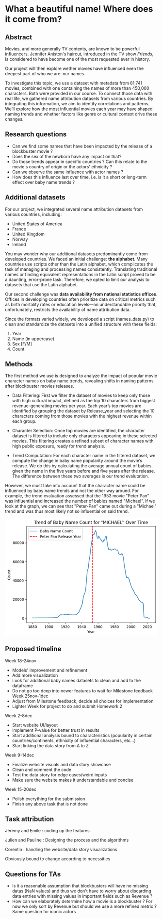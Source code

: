 
# What a beautiful name! Where does it come from?

## Abstract

Movies, and more generally TV contents, are known to be powerful influencers. Jennifer Aniston's haircut, introduced in the TV show *Friends*, is considered to have become one of the most requested ever in history. 

Our project will then explore wether movies have influenced even the deepest part of who we are: our names.

To investigate this topic, we use a dataset with metadata from 81,741 movies, combined with one containing the names of more than 450,000 characters. Both were provided in our course. To connect those data with real life, we gathered name attribution datasets from various countries.
By integrating this information, we aim to identify correlations and patterns. We’ll explore how the most influential movies each year may have shaped naming trends and whether factors like genre or cultural context drive these changes.

## Research questions

- Can we find some names that have been impacted by the release of a blockbuster movie ?
- Does the sex of the newborn have any impact on that?
- Do those trends appear in specific countries ? Can this relate to the movie's country of origin or the actors' ethnicity ?
- Can we observe the same influence with actor names ?
- How does this influence last over time, i.e. is it a short or long-term effect over baby name trends ?

## Additional datasets

For our project, we integrated several name attribution datasets from various countries, including:

- United States of America
- France
- United Kingdom
- Norway
- Ireland

You may wonder why our additional datasets predominantly come from developed countries. We faced an initial challenge: **the alphabet**. Many countries use scripts other than the Latin alphabet, which complicates the task of managing and processing names consistently. Translating traditional names or finding equivalent representations in the Latin script proved to be a daunting, error-prone task.
Therefore, we opted to limit our analysis to datasets that use the Latin alphabet.

Our second challenge was **data availability from national statistics offices**. Offices in developing countries often prioritize data on critical metrics such as birth mortality rates or education levels—an understandable priority that, unfortunately, restricts the availability of name attribution data.

Since the formats varied widely, we developed a script (names_data.py) to clean and standardize the datasets into a unified structure with these fields:

1. Year
2. Name (in uppercase)
3. Sex [F/M]
4. Count

## Methods
The first method we use is designed to analyze the impact of popular movie character names on baby name trends, revealing shifts in naming patterns after blockbuster movies releases.

- Data Filtering: First we filter the dataset of movies to keep only those with high cultural impact, defined as the top 10 characters from biggest revenue-generating movies per year. Each year’s top movies are identified by grouping the dataset by Release_year and selecting the 10 characters coming from those movies with the highest revenue within each group.

- Character Selection: Once top movies are identified, the character dataset is filtered to include only characters appearing in these selected movies. This filtering creates a refined subset of character names with high public exposure, ready for trend analysis.

- Trend Computation: For each character name in the filtered dataset, we compute the change in baby name popularity around the movie’s release. We do this by calculating the average annual count of babies given the name in the five years before and five years after the release. The difference between these two averages is our trend evalutation.

However, we must take into account that the character name could be influenced by baby name trends and not the other way around. For example, the trend evaluation assessed that the 1953 movie "Peter Pan" was influential and increased the number of babies named "Michael". If we look at the graph, we can see that "Peter-Pan" came out during a "Michael" trend and was thus most likely not so influential on said trend.

![Michael graph](img/michael_graph.png)


## Proposed timeline 
Week 18-24nov 
- Models' improvement and refinement
- Add more visualization
- Look for additional baby names datasets to clean and add to the dataframe
- Do not go too deep into newer features to wait for Milestone feedback
Week 25nov-1dec
- Adjust from Milestone feedback, decide all choices for implementation
- Lighter Week for project to do and submit Homework 2

Week 2-8dec
- Start website UI/layout
- Implement P-value for better trust in results
- Start additional analysis bound to characteristics (popularity in certain countries/continents, ethnicity of influential characters, etc...)
- Start linking the data story from A to Z

Week 9-14dec 
- Finalize website visuals and data story showcase 
- Clean and comment the code
- Test the data story for edge cases/weird inputs
- Make sure the website makes it understandable and concise

Week 15-20dec
- Polish everything for the submission
- Finish any above task that is not done

## Task attribution
Jérémy and Emile : coding up the features 

Julien and Pauline : Designing the process and the algorithms

Corentin : handling the website/data story visualizations

Obviously bound to change according to necessities

## Questions for TAs
- Is it a reasonable assumption that blockbusters will have no missing datas (NaN values) and thus we don't have to worry about discarding data entries with missing values in important fields such as Revenue ?
- How can we elaborately determine how a movie is a blockbuster ? For now we only sort by Revenue but should we use a more refined metric ? Same question for iconic actors